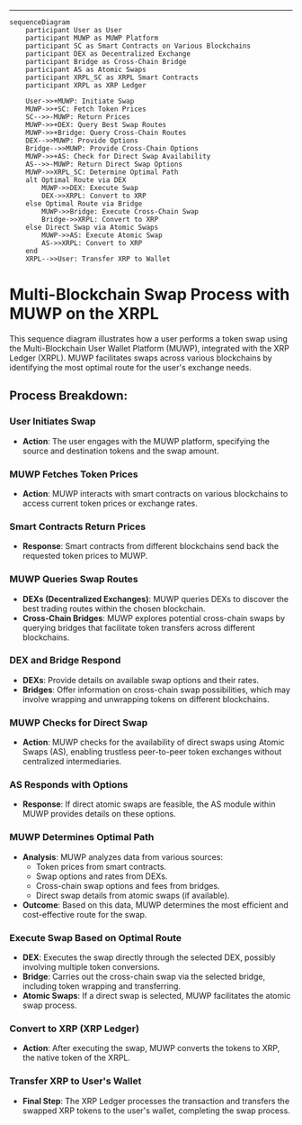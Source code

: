 

***

```mermaid
sequenceDiagram
    participant User as User
    participant MUWP as MUWP Platform
    participant SC as Smart Contracts on Various Blockchains
    participant DEX as Decentralized Exchange
    participant Bridge as Cross-Chain Bridge
    participant AS as Atomic Swaps
    participant XRPL_SC as XRPL Smart Contracts
    participant XRPL as XRP Ledger

    User->>+MUWP: Initiate Swap
    MUWP->>+SC: Fetch Token Prices
    SC-->>-MUWP: Return Prices
    MUWP->>+DEX: Query Best Swap Routes
    MUWP->>+Bridge: Query Cross-Chain Routes
    DEX-->>MUWP: Provide Options
    Bridge-->>MUWP: Provide Cross-Chain Options
    MUWP->>+AS: Check for Direct Swap Availability
    AS-->>-MUWP: Return Direct Swap Options
    MUWP->>XRPL_SC: Determine Optimal Path
    alt Optimal Route via DEX
        MUWP->>DEX: Execute Swap
        DEX->>XRPL: Convert to XRP
    else Optimal Route via Bridge
        MUWP->>Bridge: Execute Cross-Chain Swap
        Bridge->>XRPL: Convert to XRP
    else Direct Swap via Atomic Swaps
        MUWP->>AS: Execute Atomic Swap
        AS->>XRPL: Convert to XRP
    end
    XRPL-->>User: Transfer XRP to Wallet
```


# Multi-Blockchain Swap Process with MUWP on the XRPL

This sequence diagram illustrates how a user performs a token swap using the Multi-Blockchain User Wallet Platform (MUWP), integrated with the XRP Ledger (XRPL). MUWP facilitates swaps across various blockchains by identifying the most optimal route for the user's exchange needs.

## Process Breakdown:

### User Initiates Swap
- **Action**: The user engages with the MUWP platform, specifying the source and destination tokens and the swap amount.

### MUWP Fetches Token Prices
- **Action**: MUWP interacts with smart contracts on various blockchains to access current token prices or exchange rates.

### Smart Contracts Return Prices
- **Response**: Smart contracts from different blockchains send back the requested token prices to MUWP.

### MUWP Queries Swap Routes
- **DEXs (Decentralized Exchanges)**: MUWP queries DEXs to discover the best trading routes within the chosen blockchain.
- **Cross-Chain Bridges**: MUWP explores potential cross-chain swaps by querying bridges that facilitate token transfers across different blockchains.

### DEX and Bridge Respond
- **DEXs**: Provide details on available swap options and their rates.
- **Bridges**: Offer information on cross-chain swap possibilities, which may involve wrapping and unwrapping tokens on different blockchains.

### MUWP Checks for Direct Swap
- **Action**: MUWP checks for the availability of direct swaps using Atomic Swaps (AS), enabling trustless peer-to-peer token exchanges without centralized intermediaries.

### AS Responds with Options
- **Response**: If direct atomic swaps are feasible, the AS module within MUWP provides details on these options.

### MUWP Determines Optimal Path
- **Analysis**: MUWP analyzes data from various sources:
  - Token prices from smart contracts.
  - Swap options and rates from DEXs.
  - Cross-chain swap options and fees from bridges.
  - Direct swap details from atomic swaps (if available).
- **Outcome**: Based on this data, MUWP determines the most efficient and cost-effective route for the swap.

### Execute Swap Based on Optimal Route
- **DEX**: Executes the swap directly through the selected DEX, possibly involving multiple token conversions.
- **Bridge**: Carries out the cross-chain swap via the selected bridge, including token wrapping and transferring.
- **Atomic Swaps**: If a direct swap is selected, MUWP facilitates the atomic swap process.

### Convert to XRP (XRP Ledger)
- **Action**: After executing the swap, MUWP converts the tokens to XRP, the native token of the XRPL.

### Transfer XRP to User's Wallet
- **Final Step**: The XRP Ledger processes the transaction and transfers the swapped XRP tokens to the user's wallet, completing the swap process.


